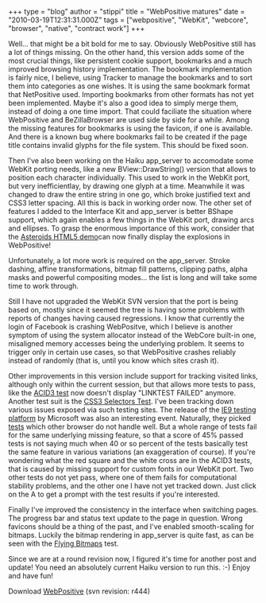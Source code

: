 +++
type = "blog"
author = "stippi"
title = "WebPositive matures"
date = "2010-03-19T12:31:31.000Z"
tags = ["webpositive", "WebKit", "webcore", "browser", "native", "contract work"]
+++

<!--more-->
Well... that might be a bit bold for me to say. Obviously WebPositive still has a lot of things missing. On the other hand, this version adds some of the most crucial things, like persistent cookie support, bookmarks and a much improved browsing history implementation. The bookmark implementation is fairly nice, I believe, using Tracker to manage the bookmarks and to sort them into categories as one wishes. It is using the same bookmark format that NetPositive used. Importing bookmarks from other formats has not yet been implemented. Maybe it's also a good idea to simply merge them, instead of doing a one time import. That could faciliate the situation where WebPositive and BeZillaBrowser are used side by side for a while. Among the missing features for bookmarks is using the favicon, if one is available. And there is a known bug where bookmarks fail to be created if the page title contains invalid glyphs for the file system. This should be fixed soon.

Then I've also been working on the Haiku app_server to accomodate some WebKit porting needs, like a new BView::DrawString() version that allows to position each character individually. This used to work in the WebKit port, but very inefficientlay, by drawing one glyph at a time. Meanwhile it was changed to draw the entire string in one go, which broke justified text and CSS3 letter spacing. All this is back in working order now. The other set of features I added to the Interface Kit and app_server is better BShape support, which again enables a few things in the WebKit port, drawing arcs and ellipses. To grasp the enormous importance of this work, consider that the <a href="http://www.kevs3d.co.uk/dev/asteroids/">Asteroids HTML5 demo</a>can now finally display the explosions in WebPositive!

Unfortunately, a lot more work is required on the app_server. Stroke dashing, affine transformations, bitmap fill patterns, clipping paths, alpha masks and powerful compositing modes... the list is long and will take some time to work through.

Still I have not upgraded the WebKit SVN version that the port is being based on, mostly since it seemed the tree is having some problems with reports of changes having caused regressions. I know that currently the login of Facebook is crashing WebPositve, which I believe is another symptom of using the system allocator instead of the WebCore built-in one, misaligned memory accesses being the underlying problem. It seems to trigger only in certain use cases, so that WebPositive crashes reliably instead of randomly (that is, until you know which sites crash it).

Other improvements in this version include support for tracking visited links, although only within the current session, but that allows more tests to pass, like the <a href="http://acid3.acidtests.org">ACID3 test</a> now doesn't display "LINKTEST FAILED" anymore. Another test suit is the <a href="http://www.css3.info/selectors-test/">CSS3 Selectors Test</a>. I've been tracking down various issues exposed via such testing sites. The release of the <a href="http://ie.microsoft.com/testdrive/Default.html">IE9 testing platform</a> by Microsoft was also an interesting event. Naturally, they picked <a href="http://samples.msdn.microsoft.com/ietestcenter/">tests</a> which other browser do not handle well. But a whole range of tests fail for the same underlying missing feature, so that a score of 45% passed tests is not saying much when 40 or so percent of the tests basically test the same feature in various variations (an exaggeration of course). If you're wondering what the red square and the white cross are in the ACID3 tests, that is caused by missing support for custom fonts in our WebKit port. Two other tests do not yet pass, where one of them fails for computational stability problems, and the other one I have not yet tracked down. Just click on the A to get a prompt with the test results if you're interested.

Finally I've improved the consistency in the interface when switching pages. The progress bar and status text update to the page in question. Wrong favicons should be a thing of the past, and I've enabled smooth-scaling for bitmaps. Luckily the bitmap rendering in app_server is quite fast, as can be seen with the <a href="http://ie.microsoft.com/testdrive/Performance/01FlyingImages/Default.html">Flying Bitmaps</a> test.

Since we are at a round revision now, I figured it's time for another post and update! You need an absolutely current Haiku version to run this. :-) Enjoy and have fun!

Download <a href="http://www.yellowbites.com/downloads/WebPositive.zip">WebPositive</a> (svn revision: r444)